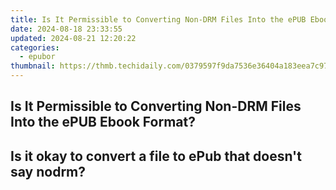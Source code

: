 ```yaml
---
title: Is It Permissible to Converting Non-DRM Files Into the ePUB Ebook Format?
date: 2024-08-18 23:33:55
updated: 2024-08-21 12:20:22
categories:
  - epubor
thumbnail: https://thmb.techidaily.com/0379597f9da7536e36404a183eea7c97d1ca356425cc09b3b80d75840cf25d77.jpg
---
```


## Is It Permissible to Converting Non-DRM Files Into the ePUB Ebook Format?

## Is it okay to convert a file to ePub that doesn't say nodrm?



<ins class="adsbygoogle"
     style="display:block"
     data-ad-format="autorelaxed"
     data-ad-client="ca-pub-7571918770474297"
     data-ad-slot="1223367746"></ins>



<ins class="adsbygoogle"
     style="display:block"
     data-ad-client="ca-pub-7571918770474297"
     data-ad-slot="8358498916"
     data-ad-format="auto"
     data-full-width-responsive="true"></ins>
